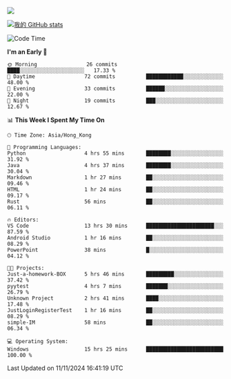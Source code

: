 <img align="center" src="https://readme-typing-svg.demolab.com/?font=Fira+Code&pause=1000&random=true&width=435&lines=%E2%9D%A4+Hello!+%E2%9D%A4;Welcome+to+my+Github+Profile~;I%27m+a+student+from+SCNU+%26+UoA" />

[![我的 GitHub stats](https://github-readme-stats.vercel.app/api?username=AptS-1547&show_icons=true&theme=ambient_gradient)](https://github.com/anuraghazra/github-readme-stats)

<!--START_SECTION:waka-->
![Code Time](http://img.shields.io/badge/Code%20Time-49%20hrs%2046%20mins-blue)

**I'm an Early 🐤** 

```text
🌞 Morning                26 commits          ████░░░░░░░░░░░░░░░░░░░░░   17.33 % 
🌆 Daytime                72 commits          ████████████░░░░░░░░░░░░░   48.00 % 
🌃 Evening                33 commits          ██████░░░░░░░░░░░░░░░░░░░   22.00 % 
🌙 Night                  19 commits          ███░░░░░░░░░░░░░░░░░░░░░░   12.67 % 
```


📊 **This Week I Spent My Time On** 

```text
🕑︎ Time Zone: Asia/Hong_Kong

💬 Programming Languages: 
Python                   4 hrs 55 mins       ████████░░░░░░░░░░░░░░░░░   31.92 % 
Java                     4 hrs 37 mins       ████████░░░░░░░░░░░░░░░░░   30.04 % 
Markdown                 1 hr 27 mins        ██░░░░░░░░░░░░░░░░░░░░░░░   09.46 % 
HTML                     1 hr 24 mins        ██░░░░░░░░░░░░░░░░░░░░░░░   09.17 % 
Rust                     56 mins             ██░░░░░░░░░░░░░░░░░░░░░░░   06.11 % 

🔥 Editors: 
VS Code                  13 hrs 30 mins      ██████████████████████░░░   87.59 % 
Android Studio           1 hr 16 mins        ██░░░░░░░░░░░░░░░░░░░░░░░   08.29 % 
PowerPoint               38 mins             █░░░░░░░░░░░░░░░░░░░░░░░░   04.12 % 

🐱‍💻 Projects: 
Just-a-homework-BOX      5 hrs 46 mins       █████████░░░░░░░░░░░░░░░░   37.42 % 
pyytest                  4 hrs 7 mins        ███████░░░░░░░░░░░░░░░░░░   26.79 % 
Unknown Project          2 hrs 41 mins       ████░░░░░░░░░░░░░░░░░░░░░   17.48 % 
JustLoginRegisterTest    1 hr 16 mins        ██░░░░░░░░░░░░░░░░░░░░░░░   08.29 % 
simple-IM                58 mins             ██░░░░░░░░░░░░░░░░░░░░░░░   06.34 % 

💻 Operating System: 
Windows                  15 hrs 25 mins      █████████████████████████   100.00 % 
```


 Last Updated on 11/11/2024 16:41:19 UTC
<!--END_SECTION:waka-->